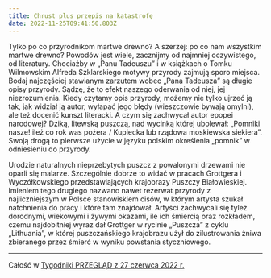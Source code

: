 ```yaml
---
title: Chrust plus przepis na katastrofę
date: 2022-11-25T09:41:50.803Z
---
```

Tylko po co przyrodnikom martwe drewno? A szerzej: po co nam wszystkim martwe drewno? Powodów jest wiele, zacznijmy od najmniej oczywistego, od literatury. Chociażby w „Panu Tadeuszu” i w książkach o Tomku Wilmowskim Alfreda Szklarskiego motywy przyrody zajmują sporo miejsca. Bodaj najczęściej stawianym zarzutem wobec „Pana Tadeusza” są długie opisy przyrody. Sądzę, że to efekt naszego oderwania od niej, jej niezrozumienia. Kiedy czytamy opis przyrody, możemy nie tylko ujrzeć ją tak, jak widział ją autor, wyłapać jego błędy (wieszczowie bywają omylni), ale też docenić kunszt literacki. A czym się zachwycał  autor epopei narodowej? Dziką, litewską puszczą, nad wycinką której ubolewał: „Pomniki nasze! ileż co rok was pożera / Kupiecka lub rządowa moskiewska siekiera”. Swoją drogą to pierwsze użycie w języku polskim określenia „pomnik” w odniesieniu do przyrody.

Urodzie naturalnych nieprzebytych puszcz z powalonymi drzewami nie oparli się malarze. Szczególnie dobrze to widać w pracach Grottgera i Wyczółkowskiego przedstawiających krajobrazy Puszczy Białowieskiej. Imieniem tego drugiego nazwano nawet rezerwat przyrody z najliczniejszym w Polsce stanowiskiem cisów, w którym artysta szukał natchnienia do pracy i które tam znajdował. Artyści zachwycali się tyleż dorodnymi, wiekowymi i żywymi okazami, ile ich śmiercią oraz rozkładem, czemu najdobitniej wyraz dał Grottger w rycinie „Puszcza” z cyklu „Lithuania”, w której puszczańskiego krajobrazu użył do zilustrowania żniwa zbieranego przez śmierć w wyniku powstania styczniowego.

- - -

Całość w [Tygodniki PRZEGLĄD z 27 czerwca 2022 r.](https://www.tygodnikprzeglad.pl/chrust-plus-przepis-katastrofe/)